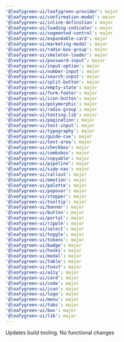 ```yaml
---
'@leafygreen-ui/leafygreen-provider': major
'@leafygreen-ui/confirmation-modal': major
'@leafygreen-ui/inline-definition': major
'@leafygreen-ui/loading-indicator': major
'@leafygreen-ui/segmented-control': major
'@leafygreen-ui/expandable-card': major
'@leafygreen-ui/marketing-modal': major
'@leafygreen-ui/radio-box-group': major
'@leafygreen-ui/skeleton-loader': major
'@leafygreen-ui/password-input': major
'@leafygreen-ui/input-option': major
'@leafygreen-ui/number-input': major
'@leafygreen-ui/search-input': major
'@leafygreen-ui/split-button': major
'@leafygreen-ui/empty-state': major
'@leafygreen-ui/form-footer': major
'@leafygreen-ui/icon-button': major
'@leafygreen-ui/polymorphic': major
'@leafygreen-ui/radio-group': major
'@leafygreen-ui/testing-lib': major
'@leafygreen-ui/pagination': major
'@leafygreen-ui/text-input': major
'@leafygreen-ui/typography': major
'@leafygreen-ui/guide-cue': major
'@leafygreen-ui/text-area': major
'@leafygreen-ui/checkbox': major
'@leafygreen-ui/combobox': major
'@leafygreen-ui/copyable': major
'@leafygreen-ui/pipeline': major
'@leafygreen-ui/side-nav': major
'@leafygreen-ui/callout': major
'@leafygreen-ui/emotion': major
'@leafygreen-ui/palette': major
'@leafygreen-ui/popover': major
'@leafygreen-ui/stepper': major
'@leafygreen-ui/tooltip': major
'@leafygreen-ui/banner': major
'@leafygreen-ui/button': major
'@leafygreen-ui/portal': major
'@leafygreen-ui/ripple': major
'@leafygreen-ui/select': major
'@leafygreen-ui/toggle': major
'@leafygreen-ui/tokens': major
'@leafygreen-ui/badge': major
'@leafygreen-ui/hooks': major
'@leafygreen-ui/modal': major
'@leafygreen-ui/table': major
'@leafygreen-ui/toast': major
'@leafygreen-ui/a11y': major
'@leafygreen-ui/card': major
'@leafygreen-ui/code': major
'@leafygreen-ui/icon': major
'@leafygreen-ui/logo': major
'@leafygreen-ui/menu': major
'@leafygreen-ui/tabs': major
'@leafygreen-ui/box': major
'@leafygreen-ui/lib': major
---
```


Updates build tooling. No functional changes
